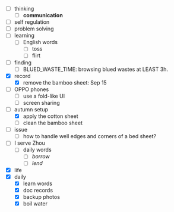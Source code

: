 - [ ] thinking
    - [ ] **communication**
- [ ] self regulation
- [ ] problem solving
- [ ] learning
    - [ ] English words
        - [ ] toss
        - [ ] flirt
- [ ] finding
    - [ ] BLUED_WASTE_TIME: browsing blued wastes at LEAST 3h.
- [x] record
    - [x] remove the bamboo sheet: Sep 15
- [ ] OPPO phones
    - [ ] use a fold-like UI
    - [ ] screen sharing
- [ ] autumn setup
    - [x] apply the cotton sheet
    - [ ] clean the bamboo sheet
- [ ] issue
    - [ ] how to handle well edges and corners of a bed sheet?
- [ ] I serve Zhou
    - [ ] daily words
        - [ ] *borrow*
        - [ ] *lend*
- [x] life
- [x] daily
    - [x] learn words
    - [x] doc records
    - [x] backup photos
    - [x] boil water 